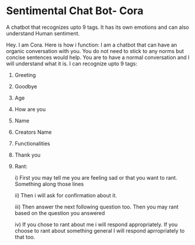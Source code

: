 # Sentimental Chat Bot- Cora
A chatbot that recognizes upto 9 tags. It has its own emotions and can also understand Human sentiment.

Hey. I am Cora. Here is how i function:
I am a chatbot that can have an organic conversation with you. You do not need to stick to any norms but concise sentences would help. You are to have a normal conversation and I will understand what it is. I can recognize upto 9 tags:
1) Greeting
2) Goodbye
3) Age
4) How are you
5) Name
6) Creators Name
7) Functionalities
8) Thank you
9) Rant:

	i) First you may tell me you are feeling sad or that you want to rant. Something along those lines
	
	ii) Then i will ask for confirmation about it.
	
	iii) Then answer the next following question too. Then you may rant based on the question you answered
	
	iv) If you chose to rant about me i will respond appropriately. If you choose to rant about something general I will respond aprropriately to that too.
